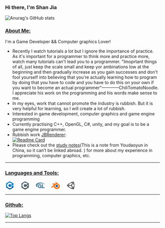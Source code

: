 <!-- List Of Websites-->
[study notes]: https://note.youdao.com/s/PzJ4TA7B
[github]: https://www.github.com/Js11252001
[gmail]: mailto:nningfvcg15@gmail.com
[jbRenderer]: https://github.com/Js11252001/JBRenderer

### Hi there, I'm Shan Jia<br>
![Anurag's GitHub stats](https://github-readme-stats.vercel.app/api?username=Js11252001&count_private=true&show_icons=true&include_all_commits=true&line_height=40&hide=contribs,prs,issues)

### <ins>About Me:</ins>

I'm a Game Developer && Computer graphics Lover!
- Recently I watch tutorials a lot but I ignore the importance of practice. As it's important for a programmer to think more and practice more, watch many tutorials can't lead you to a programmer. "Imoprtant things of all, just keep the scale small and keep yor ambinations low at the beginning and then gradually increase as you gain successes and don't fool yourself into believing that you're actually learning how to program by doing that you have to code and you have to do this on your own if you want to become an actual programmer"————ChiliTomatoNoodle. I appreciate his work on the programming and his words make sense to me.
- In my eyes, work that cannot promote the industry is rubbish. But it is very helpful for learning, so I will create a lot of rubbish.
- Interested in game development, computer graphics and game engine programming
- Currently practising C++, OpenGL, C#, unity, and my goal is to be a game engine programmer.
- Rubbish work [JBRenderer][jbRenderer]:<br>
[![Readme Card](https://github-readme-stats.vercel.app/api/pin/?username=Js11252001&repo=JBRenderer)][jbRenderer]
- Please check out the [study notes][study notes](This is a note from Youdaoyun in China, so it can’t be linked abroad. ) for more about my experience in programming, computer graphics, etc.


***

### <ins>Languages and Tools:</ins>

<img align="center" alt="npchitman|C++" width="30px" src="images/c++.png"/>&nbsp;&nbsp;&nbsp;&nbsp;
<img align="center" alt="npchitman|C#" width="30px" src="images/csharp.png"/>&nbsp;&nbsp;&nbsp;&nbsp;
<img align="center" alt="npchitman|OpenGL" width="30px" src="images/opengl.png"/>&nbsp;&nbsp;&nbsp;&nbsp;
<img align="center" alt="npchitman|Blender" width="30px" src="images/blender.png"/>&nbsp;&nbsp;&nbsp;&nbsp;
<img align="center" alt="npchitman|Unity" width="30px" src="images/unity.png"/>&nbsp;&nbsp;&nbsp;&nbsp;

***

### <ins>Github:</ins>

[![Top Langs](https://github-readme-stats.vercel.app/api/top-langs/?username=Js11252001&hide=html,javascript&layout=compact)](https://github.com/anuraghazra/github-readme-stats)
<br>


***

